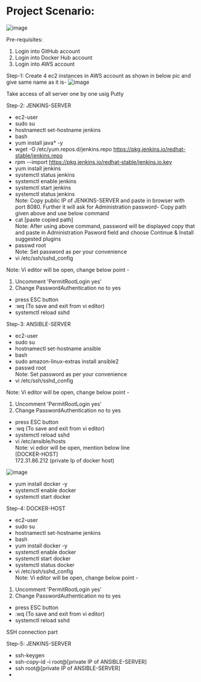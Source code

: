 # Project Scenario:
![image](https://user-images.githubusercontent.com/102685509/210368764-2a070a92-79ea-4436-87e9-0ee505d5ac44.png)

Pre-requisites:
1. Login into GitHub account
2. Login into Docker Hub account
3. Login into AWS account

Step-1: Create 4 ec2 instances in AWS account as shown in below pic and give same name as it is- 
![image](https://user-images.githubusercontent.com/102685509/210373148-3291e72a-25c9-44f5-880f-15cae0a1bb6b.png)

Take access of all server one by one usig Putty

Step-2: JENKINS-SERVER
- ec2-user
- sudo su
- hostnamectl set-hostname jenkins
- bash
- yum install java* -y
- wget -O /etc/yum.repos.d/jenkins.repo https://pkg.jenkins.io/redhat-stable/jenkins.repo
- rpm --import https://pkg.jenkins.io/redhat-stable/jenkins.io.key
- yum install jenkins
- systemctl status jenkins
- systemctl enable jenkins
- systemctl start jenkins
- systemctl status jenkins \
Note: Copy public IP of JENKINS-SERVER and paste in browser with port 8080. Further it will ask for Administration password- Copy path given above and use below command
- cat [paste copied path] \
Note: After using above command, password will be displayed copy that and paste in Administration Pasword field and choose Continue & Install suggested plugins
- passwd root \
Note: Set password as per your convenience
- vi /etc/ssh/sshd_config 

Note: Vi editor will be open, change below point - 
1. Uncomment 'PermitRootLogin yes'
2. Change PasswordAuthentication no to yes
- press ESC button
- :wq (To save and exit from vi editor)
- systemctl reload sshd

Step-3: ANSIBLE-SERVER
- ec2-user
- sudo su
- hostnamectl set-hostname ansible
- bash
- sudo amazon-linux-extras install ansible2
- passwd root \
Note: Set password as per your convenience
- vi /etc/ssh/sshd_config 

Note: Vi editor will be open, change below point - 
1. Uncomment 'PermitRootLogin yes'
2. Change PasswordAuthentication no to yes
- press ESC button
- :wq (To save and exit from vi editor)
- systemctl reload sshd
- vi /etc/ansible/hosts \
Note: vi edior will be open, mention below line \
[DOCKER-HOST] \
172.31.86.212 (private Ip of docker host)

![image](https://user-images.githubusercontent.com/102685509/210386810-1c4c392c-39ef-437b-ae73-99f66f34886d.png)

- yum install docker -y
- systemctl enable docker
- systemctl start docker

Step-4: DOCKER-HOST 
- ec2-user
- sudo su
- hostnamectl set-hostname jenkins
- bash
- yum install docker -y
- systemctl enable docker
- systemctl start docker
- systemctl status docker
- vi /etc/ssh/sshd_config \
Note: Vi editor will be open, change below point - 
1. Uncomment 'PermitRootLogin yes'
2. Change PasswordAuthentication no to yes
- press ESC button
- :wq (To save and exit from vi editor)
- systemctl reload sshd

SSH connection part 

Step-5: JENKINS-SERVER
- ssh-keygen
- ssh-copy-id -i root@[private IP of ANSIBLE-SERVER]
- ssh root@[private IP of ANSIBLE-SERVER]
- 































